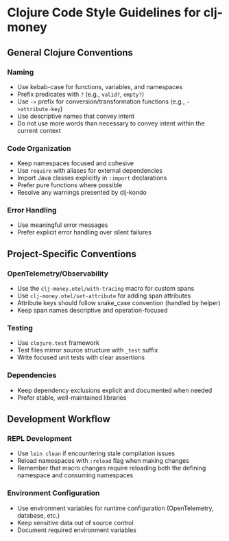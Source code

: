 # Clojure Code Style Guidelines for clj-money

## General Clojure Conventions

### Naming
- Use kebab-case for functions, variables, and namespaces
- Prefix predicates with `?` (e.g., `valid?`, `empty?`)
- Use `->` prefix for conversion/transformation functions (e.g., `->attribute-key`)
- Use descriptive names that convey intent
- Do not use more words than necessary to convey intent within the current context

### Code Organization
- Keep namespaces focused and cohesive
- Use `require` with aliases for external dependencies
- Import Java classes explicitly in `:import` declarations
- Prefer pure functions where possible
- Resolve any warnings presented by clj-kondo

### Error Handling
- Use meaningful error messages
- Prefer explicit error handling over silent failures

## Project-Specific Conventions

### OpenTelemetry/Observability
- Use the `clj-money.otel/with-tracing` macro for custom spans
- Use `clj-money.otel/set-attribute` for adding span attributes
- Attribute keys should follow snake_case convention (handled by helper)
- Keep span names descriptive and operation-focused

### Testing
- Use `clojure.test` framework
- Test files mirror source structure with `_test` suffix
- Write focused unit tests with clear assertions

### Dependencies
- Keep dependency exclusions explicit and documented when needed
- Prefer stable, well-maintained libraries

## Development Workflow

### REPL Development
- Use `lein clean` if encountering stale compilation issues
- Reload namespaces with `:reload` flag when making changes
- Remember that macro changes require reloading both the defining namespace and consuming namespaces

### Environment Configuration
- Use environment variables for runtime configuration (OpenTelemetry, database, etc.)
- Keep sensitive data out of source control
- Document required environment variables
